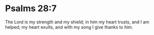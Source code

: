 # Psalms 28:7

The Lord is my strength and my shield; in him my heart trusts, and I am helped; my heart exults, and with my song I give thanks to him.
